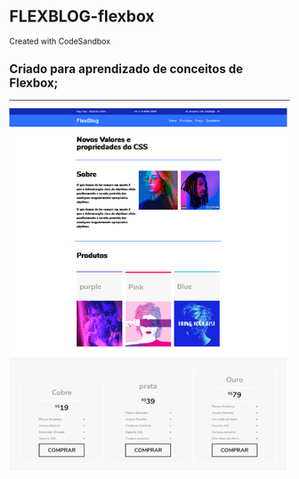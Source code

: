 # FLEXBLOG-flexbox
Created with CodeSandbox
## Criado para aprendizado de conceitos de Flexbox;
__________________________________________________________________________

<img src="https://github.com/CABRALBRUNO000/FLEXBLOG-flexbox/blob/master/view-print.png">
